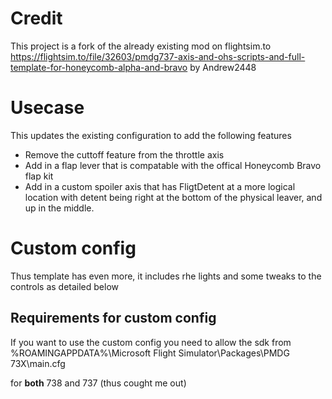 # Credit

This project is a fork of the already existing mod on flightsim.to https://flightsim.to/file/32603/pmdg737-axis-and-ohs-scripts-and-full-template-for-honeycomb-alpha-and-bravo by Andrew2448

# Usecase

This updates the existing configuration to add the following features

- Remove the cuttoff feature from the throttle axis
- Add in a flap lever that is compatable with the offical Honeycomb Bravo flap kit
- Add in a custom spoiler axis that has FligtDetent at a more logical location with detent being right at the bottom of the physical leaver, and up in the middle.

# Custom config
Thus template has even more, it includes rhe lights and some tweaks to the controls as detailed below

## Requirements for custom config
If you want to use the custom config you need to allow the sdk from %ROAMINGAPPDATA%\Microsoft Flight Simulator\Packages\PMDG 73X\main.cfg

for **both** 738 and 737 (thus cought me out)
